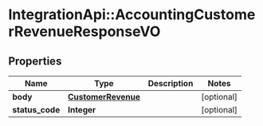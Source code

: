# IntegrationApi::AccountingCustomerRevenueResponseVO

## Properties
Name | Type | Description | Notes
------------ | ------------- | ------------- | -------------
**body** | [**CustomerRevenue**](CustomerRevenue.md) |  | [optional] 
**status_code** | **Integer** |  | [optional] 


